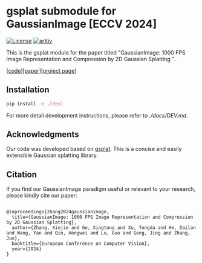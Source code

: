 # gsplat submodule for GaussianImage [ECCV 2024]
[![License](https://img.shields.io/badge/License-Apache_2.0-blue.svg)](https://opensource.org/licenses/Apache-2.0) 
[![arXiv](https://img.shields.io/badge/GaussianImage-2403.08551-b31b1b)](https://arxiv.org/abs/2403.08551)
<!-- [![GitHub Repo stars](https://img.shields.io/github/stars/Xinjie-Q/GaussianImage.svg?style=social&label=Star&maxAge=60)](https://github.com/Xinjie-Q/GaussianImage) -->

This is the gsplat module for the paper titled "GaussianImage: 1000 FPS Image Representation and Compression by 2D Gaussian Splatting
".

[[code](https://github.com/Xinjie-Q/GaussianImage)][[paper](https://arxiv.org/abs/2403.08551)][[project page](https://xingtongge.github.io/GaussianImage-page/)]

## Installation

```bash
pip install -e .[dev]
```

For more detail development instructions, please refer to *./docs/DEV.md*.

## Acknowledgments

Our code was developed based on [gsplat](https://github.com/nerfstudio-project/gsplat). This is a concise and easily extensible Gaussian splatting library.

## Citation

If you find our GaussianImage paradigm useful or relevant to your research, please kindly cite our paper:

```

@inproceedings{zhang2024gaussianimage,
  title={GaussianImage: 1000 FPS Image Representation and Compression by 2D Gaussian Splatting},
  author={Zhang, Xinjie and Ge, Xingtong and Xu, Tongda and He, Dailan and Wang, Yan and Qin, Hongwei and Lu, Guo and Geng, Jing and Zhang, Jun},
  booktitle={European Conference on Computer Vision},
  year={2024}
}

```

